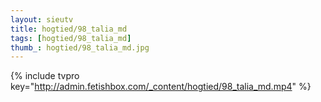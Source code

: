 ```yaml
--- 
layout: sieutv
title: hogtied/98_talia_md
tags: [hogtied/98_talia_md]
thumb_: hogtied/98_talia_md.jpg
---
```

{% include tvpro key="http://admin.fetishbox.com/_content/hogtied/98_talia_md.mp4" %} 
